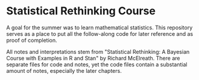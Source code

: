 # Statistical Rethinking Course

A goal for the summer was to learn mathematical statistics. This repository serves as a place to put all the follow-along code for later reference and as proof of completion.

All notes and interpretations stem from "Statistical Rethinking: A Bayesian Course with Examples in R and Stan" by Richard McElreath. There are separate files for code and notes, yet the code files contain a substantial amount of notes, especially the later chapters.
